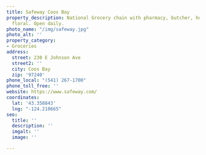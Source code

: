 ```yaml
---
title: Safeway Coos Bay
property_description: National Grocery chain with pharmacy, butcher, hot deli, bakery,
  floral. Open daily.
photo_name: "/img/safeway.jpg"
photo_alt: ''
property_category:
- Groceries
address:
  street: 230 E Johnson Ave
  street2: ''
  city: Coos Bay
  zip: '97240'
phone_local: "(541) 267-1700"
phone_toll_free: ''
website: https://www.safeway.com/
coordinates:
  lat: '43.358843'
  lng: "-124.210665"
seo:
  title: ''
  description: ''
  imgalt: ''
  image: ''

---
```

